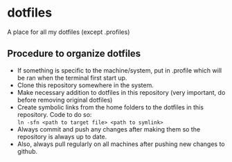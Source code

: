 # dotfiles
A place for all my dotfiles (except .profiles)

## Procedure to organize dotfiles
- If something is specific to the machine/system, put in .profile which will be ran when the terminal first start up.
- Clone this repository somewhere in the system.
- Make necessary addition to dotfiles in this repository (very important, do before removing original dotfiles)
- Create symbolic links from the home folders to the dotfiles in this repository. Code to do so:     
`ln -sfn <path to target file> <path to symlink>`
- Always commit and push any changes after making them so the repository is always up to date.
- Also, always pull regularly on all machines after pushing new changes to github.

